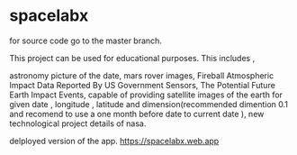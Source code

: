 # spacelabx

for source code go to the master branch.

This project can be used for educational purposes. This includes ,

  astronomy picture of the date,
  mars rover images,
  Fireball Atmospheric Impact Data Reported By US Government Sensors,
  The Potential Future Earth Impact Events,
  capable of providing satellite images of the earth for given date , longitude , latitude and dimension(recommended dimention 0.1 and recomend to use a one month before date to current date ),
  new technological project details of nasa.
  
delployed version of the app.
https://spacelabx.web.app
  
  
